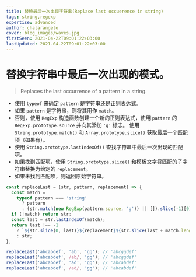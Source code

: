 ```yaml
---
title: 替换最后一次出现字符串(Replace last occuerence in string)
tags: string,regexp
expertise: advanced
author: chalarangelo
cover: blog_images/waves.jpg
firstSeen: 2021-04-22T09:01:22+03:00
lastUpdated: 2021-04-22T09:01:22+03:00
---
```


# 替换字符串中最后一次出现的模式。
> Replaces the last occurrence of a pattern in a string.

- 使用 `typeof` 来确定 `pattern` 是字符串还是正则表达式。
- 如果 `pattern` 是字符串，则将其用作 `match`。
- 否则，使用 `RegExp` 构造函数创建一个新的正则表达式，使用 `pattern` 的 `RegExp.prototype.source` 并向其添加 `'g'` 标志。 使用 `String.prototype.match()` 和 `Array.prototype.slice()` 获取最后一个匹配项（如果有）。
- 使用 `String.prototype.lastIndexOf()` 查找字符串中最后一次出现的匹配项。
- 如果找到匹配项，使用 `String.prototype.slice()` 和模板文字将匹配的子字符串替换为给定的 `replacement`。
- 如果未找到匹配项，则返回原始字符串。

```js
const replaceLast = (str, pattern, replacement) => {
  const match =
    typeof pattern === 'string'
      ? pattern
      : (str.match(new RegExp(pattern.source, 'g')) || []).slice(-1)[0];
  if (!match) return str;
  const last = str.lastIndexOf(match);
  return last !== -1
    ? `${str.slice(0, last)}${replacement}${str.slice(last + match.length)}`
    : str;
};
```

```js
replaceLast('abcabdef', 'ab', 'gg'); // 'abcggdef'
replaceLast('abcabdef', /ab/, 'gg'); // 'abcggdef'
replaceLast('abcabdef', 'ad', 'gg'); // 'abcabdef'
replaceLast('abcabdef', /ad/, 'gg'); // 'abcabdef'
```
